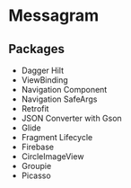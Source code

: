 # Messagram

## Packages
- Dagger Hilt
- ViewBinding
- Navigation Component
- Navigation SafeArgs
- Retrofit
- JSON Converter with Gson
- Glide
- Fragment Lifecycle
- Firebase
- CircleImageView
- Groupie
- Picasso
